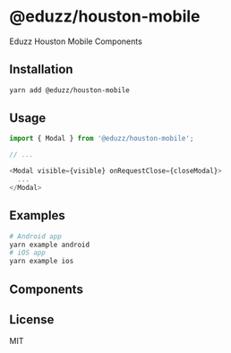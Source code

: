 # @eduzz/houston-mobile

Eduzz Houston Mobile Components

## Installation

```sh
yarn add @eduzz/houston-mobile
```

## Usage

```js
import { Modal } from '@eduzz/houston-mobile';

// ...

<Modal visible={visible} onRequestClose={closeModal}>
  ...
</Modal>
```

## Examples

```sh
# Android app
yarn example android
# iOS app
yarn example ios
```

## Components


## License

MIT